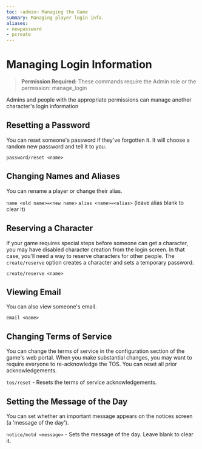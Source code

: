 ```yaml
---
toc: ~admin~ Managing the Game
summary: Managing player login info.
aliases:
- newpassword
- pcreate
---
```

# Managing Login Information

> **Permission Required:** These commands require the Admin role or the permission: manage\_login

Admins and people with the appropriate permissions can manage another character's login information

## Resetting a Password

You can reset someone's password if they've forgotten it.  It will choose a random new password and tell it to you.

`password/reset <name>`

## Changing Names and Aliases

You can rename a player or change their alias.

`name <old name>=<new name>`
`alias <name>=<alias>` (leave alias blank to clear it)

## Reserving a Character

If your game requires special steps before someone can get a character, you may have disabled character creation from the login screen.  In that case, you'll need a way to reserve characters for other people.  The `create/reserve` option creates a character and sets a temporary password.

`create/reserve <name>`

## Viewing Email

You can also view someone's email.

`email <name>`

## Changing Terms of Service

You can change the terms of service in the configuration section of the game's web portal.  When you make substantial changes, you may want to require everyone to re-acknowledge the TOS.  You can reset all prior acknowledgements.

`tos/reset` - Resets the terms of service acknowledgements.

## Setting the Message of the Day

You can set whether an important message appears on the notices screen (a 'message of the day').

`notice/motd <message>` - Sets the message of the day.  Leave blank to clear it.
